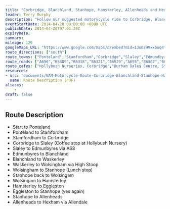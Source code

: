 ```yaml
---
title: "Corbridge, Blanchland, Stanhope, Hamsterley, Allenheads and Hexham"
leader: Terry Murphy
description: "Follow our suggested motorycycle ride to Corbridge, Blanchland, Stanhope, Hamsterley, Allenheads and Hexham."
eventStartDate: 2014-04-20 00:00:00 +0000 UTC
publishDate: 2014-04-20T07:01:29Z
expiryDate:
summary:
mileage: 129
googleMaps_URL: "https://www.google.com/maps/d/embed?mid=1JuBsHVxxbuq4foN1FANy8BOOQzjzvB_n"
route_directions: ["south"]
route_towns: ["Ponteland","Stamfordham","Corbridge","Slaley","Edmundbyres","Blanchland","Waskerley","High Stoop","Wolsingham","Stanhope","Hamsterley","Eggleston","Allenheads","Allendale","Hexham"]
route_roads: ["A696","B6309","B6318","B6321","B6529","A695","B6307","B6306","A68","B6278","B6296","A689","B6282","B6295","B6303","B6304","B6305","B6531"]
route_cafes: ["Hollybush Nurseries, Corbridge","Durham Dales Centre, Stanhope"]
resources:
- src: 'documents/NAM-Motorcycle-Route-Corbridge-Blanchland-Stanhope-Hamsterley-Allenheads-Hexham.pdf'
  name: Route Description (PDF)
aliases:
    - 
draft: false
---
```


## Route Description

- Start to Ponteland
- Ponteland to Stamfordham
- Stamfordham to Corbridge
- Corbridge to Slaley (Coffee stop at Hollybush Nursery)
- Slaley to Edmunbyres via A68
- Edmunbyres to Blanchland
- Blanchland to Waskerley
- Waskerley to Wolsingham via High Stoop
- Wolsingham to Stanhope (Lunch stop)
- Stanhope back to Wolsingam
- Wolsingam to Hamsterley
- Hamsterley to Eggleston
- Eggleston to Stanhope (yes again)
- Stanhope to Allenheads
- Allenheads to Hexham via Allendale







